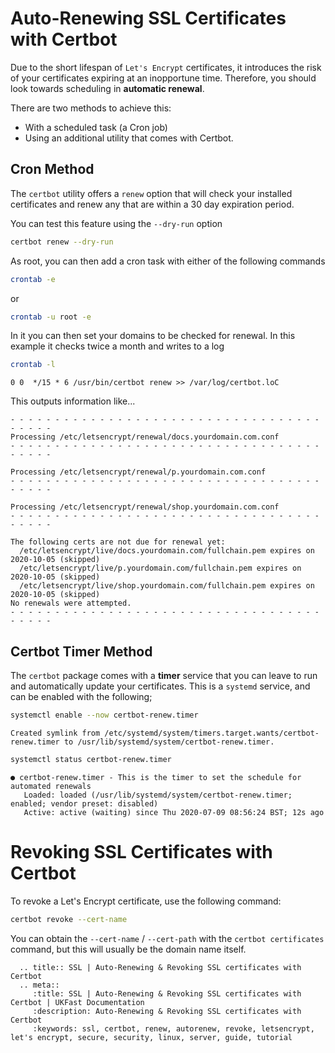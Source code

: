 #  Auto-Renewing SSL Certificates with Certbot
Due to the short lifespan of `Let's Encrypt` certificates, it introduces the risk of your certificates expiring at an inopportune time. Therefore, you should look towards scheduling in **automatic renewal**.

There are two methods to achieve this:

* With a scheduled task (a Cron job)
* Using an additional utility that comes with Certbot.
## Cron Method
The `certbot` utility offers a `renew` option that will check your installed certificates and renew any that are within a 30 day expiration period.

You can test this feature using the `--dry-run` option

```bash
certbot renew --dry-run
```

As root, you can then add a cron task with either of the following commands

```bash
crontab -e
```

or

```bash
crontab -u root -e
```

In it you can then set your domains to be checked for renewal. In this example it checks twice a month and writes to a log

```bash
crontab -l
```

```none
0 0  */15 * 6 /usr/bin/certbot renew >> /var/log/certbot.loC
```

This outputs information like...

```none
- - - - - - - - - - - - - - - - - - - - - - - - - - - - - - - - - - - - - - - -
Processing /etc/letsencrypt/renewal/docs.yourdomain.com.conf
- - - - - - - - - - - - - - - - - - - - - - - - - - - - - - - - - - - - - - - -

Processing /etc/letsencrypt/renewal/p.yourdomain.com.conf
- - - - - - - - - - - - - - - - - - - - - - - - - - - - - - - - - - - - - - - -

Processing /etc/letsencrypt/renewal/shop.yourdomain.com.conf
- - - - - - - - - - - - - - - - - - - - - - - - - - - - - - - - - - - - - - - -

The following certs are not due for renewal yet:
  /etc/letsencrypt/live/docs.yourdomain.com/fullchain.pem expires on 2020-10-05 (skipped)
  /etc/letsencrypt/live/p.yourdomain.com/fullchain.pem expires on 2020-10-05 (skipped)
  /etc/letsencrypt/live/shop.yourdomain.com/fullchain.pem expires on 2020-10-05 (skipped)
No renewals were attempted.
- - - - - - - - - - - - - - - - - - - - - - - - - - - - - - - - - - - - - - - -
```

## Certbot Timer Method

The `certbot` package comes with a **timer** service that you can leave to run and automatically update your certificates. This is a `systemd` service, and can be enabled with the following;

```bash
systemctl enable --now certbot-renew.timer
```

```none
Created symlink from /etc/systemd/system/timers.target.wants/certbot-renew.timer to /usr/lib/systemd/system/certbot-renew.timer.
```

```bash
systemctl status certbot-renew.timer
```

```none
● certbot-renew.timer - This is the timer to set the schedule for automated renewals
   Loaded: loaded (/usr/lib/systemd/system/certbot-renew.timer; enabled; vendor preset: disabled)
   Active: active (waiting) since Thu 2020-07-09 08:56:24 BST; 12s ago
```

# Revoking SSL Certificates with Certbot
To revoke a Let's Encrypt certificate, use the following command:

```bash
certbot revoke --cert-name
```

You can obtain the `--cert-name` / `--cert-path` with the `certbot certificates` command, but this will usually be the domain name itself.

```eval_rst
  .. title:: SSL | Auto-Renewing & Revoking SSL certificates with Certbot
  .. meta::
     :title: SSL | Auto-Renewing & Revoking SSL certificates with Certbot | UKFast Documentation
     :description: Auto-Renewing & Revoking SSL certificates with Certbot
     :keywords: ssl, certbot, renew, autorenew, revoke, letsencrypt, let's encrypt, secure, security, linux, server, guide, tutorial
```
